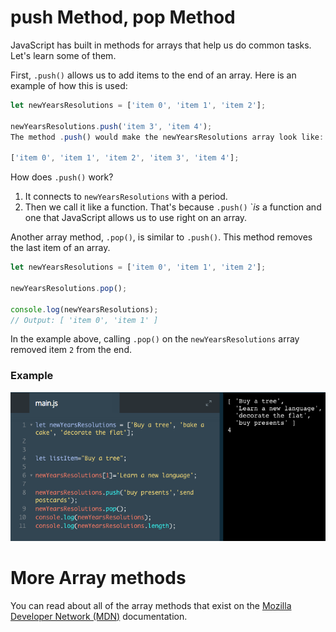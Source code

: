 # push Method, pop Method

JavaScript has built in methods for arrays that help us do common tasks. Let's learn some of them.

First, `.push()` allows us to add items to the end of an array. Here is an example of how this is used:

```js
let newYearsResolutions = ['item 0', 'item 1', 'item 2'];

newYearsResolutions.push('item 3', 'item 4');
The method .push() would make the newYearsResolutions array look like:

['item 0', 'item 1', 'item 2', 'item 3', 'item 4'];
```
How does `.push()` work?

1. It connects to `newYearsResolutions` with a period.
2. Then we call it like a function. That's because `.push()` `*is* a function and one that JavaScript allows us to use right on an array.

Another array method, `.pop()`, is similar to `.push()`. This method removes the last item of an array.

```js
let newYearsResolutions = ['item 0', 'item 1', 'item 2'];

newYearsResolutions.pop();

console.log(newYearsResolutions); 
// Output: [ 'item 0', 'item 1' ]
```
In the example above, calling `.pop()` on the `newYearsResolutions` array removed item `2` from the end.

### Example

![push-pop-method](../push-pop-method.png)

# More Array methods
You can read about all of the array methods that exist on the [Mozilla Developer Network (MDN)](https://developer.mozilla.org/en-US/docs/Web/JavaScript/Reference/Global_Objects/Array) documentation.
